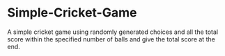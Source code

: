 # Simple-Cricket-Game
A simple cricket game using randomly generated choices and all the total score within the specified number of balls and give the total score at the end.
